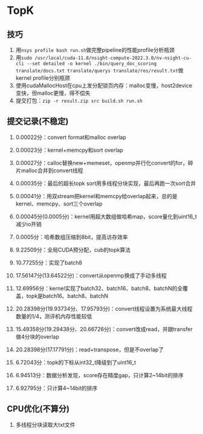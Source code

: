 # TopK

## 技巧
1. 用```nsys profile bash run.sh```做完整pipeline的性能profile分析瓶颈
2. 用```sudo /usr/local/cuda-11.8/nsight-compute-2022.3.0/nv-nsight-cu-cli --set detailed -o kernel ./bin/query_doc_scoring translate/docs.txt translate/querys translate/res/result.txt```做kernel profile分别瓶颈
3. 使用cudaMallocHost在cpu上发分配锁页内存：malloc变慢，host2device变快，但malloc更慢，得不偿失
4. 提交打包：```zip -r result.zip src build.sh run.sh```

## 提交记录(不稳定)
1. 0.00022分：convert format和malloc overlap
2. 0.00023分：kernel+memcpy和sort overlap
3. 0.00027分：calloc替换new+memeset，openmp并行化convert的for，碎片malloc合并到convert线程
4. 0.00035分：最后的超长topk sort用多线程分块实现，最后再跑一次sort合并
5. 0.00041分：用双stream把kernel和memcpy给overlap起来，总的是kernel、memcpy、sort三个overlap
6. 0.00045分(0.0005分)：kernel用超大数组做哈希map，score量化到uint16_t减少io开销
7. 0.0005分：哈希数组压缩到8bit，提高访存效率
8. 9.22509分：全局CUDA预分配，cub的topk算法
9. 10.77255分：实现了batch8
10. 17.56147分(13.64522分)：convert从openmp换成了手动多线程
11. 12.69956分：kernel实现了batch32、batch16、batch8、batchN的全覆盖，topk是batch16、batch8、batchN
12. 20.28398分(19.93734分、17.95793分)：convert线程设置为系统最大线程数量的1/4，测评机内存性能较低
13. 15.49358分(19.29438分、20.66726分)：convert改成read，并跟transfer做4分块的overlap
14. 20.28398分(17.17791分)：read+transpose，但是不overlap了

1. 6.72043分：topk的下标从int32_t降级到了uint16_t
2. 6.94513分：数据分析发现，score存在精度gap，只计算2~14bit的排序
2. 6.92795分：只计算4~14bit的排序

## CPU优化(不算分)
1. 多线程分块读取大txt文件